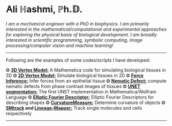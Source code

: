 # &#66304;li &#8461;ashmi, &#8473;h.&#120123;.



*I am a mechanical engineer with a PhD in biophysics. I am primarily interested in the mathematical/computational and experimental approaches for exploring the physical basis of biological development. I am broadly interested in scientific programming, symbolic computing, image processing/computer vision and machine learning!*



---

Following are the examples of some codes/scripts I have developed:

&#10050; **[3D Vertex Model:](https://github.com/alihashmiii/3D-Vertex-Model)** A Mathematica code for simulating biological tissues in 3D &#10050; **[2D Vertex Model:](https://github.com/alihashmiii/2D-vertex-model)** Simulate biological tissues in 2D &#10050; **[Force Inference:](https://github.com/alihashmiii/Force-Inference)** Infer forces from an epithelial tissue &#10050; **[Nematic Defect:](https://github.com/alihashmiii/Nematic-Defect)** compute nematic defects from phase contrast images of tissues &#10050; **[UNET segmentation:](https://github.com/alihashmiii/UNet-Segmentation-Wolfram)** The first UNET implementation in Mathematica/Wolfram Language &#10050; **[Elliptic Fourier Descriptor:](https://github.com/alihashmiii/Elliptical-Fourier-Descriptors)** Elliptic Fourier Descriptors for describing shapes &#10050;  **[CurvatureMeasure:](https://github.com/alihashmiii/curvatureMeasure)** Determine curvature of objects &#10050; **[SMtrack](https://github.com/alihashmiii/SMtrack) and [Lineage-Mapper:](https://github.com/alihashmiii/Lineage-Mapper)** Track single molecules and cells respectively

---
